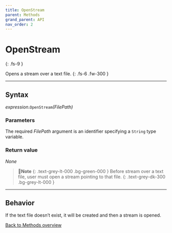 ```yaml
---
title: OpenStream
parent: Methods
grand_parent: API
nav_order: 2
---
```


# OpenStream
{: .fs-9 }

Opens a stream over a text file.
{: .fs-6 .fw-300 }

---

## Syntax

*expression*.`OpenStream`*(FilePath)*

### Parameters

The required *FilePath* argument is an identifier specifying a `String` type variable.

### Return value

_None_

>📝**Note**
>{: .text-grey-lt-000 .bg-green-000 }
>Before stream over a text file, user must open a stream pointing to that file.
{: .text-grey-dk-300 .bg-grey-lt-000 }

---

## Behavior

If the text file doesn’t exist, it will be created and then a stream is opened. 


[Back to Methods overview](https://ws-garcia.github.io/ECPTextStream/api/methods/)
